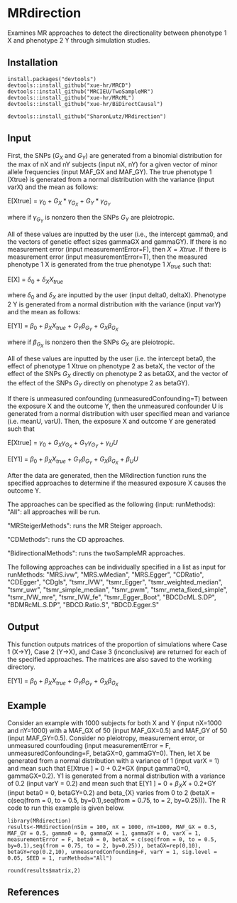 # MRdirection
Examines MR approaches to detect the directionality between phenotype 1 X and phenotype 2 Y through simulation studies.

## Installation
```
install.packages("devtools")
devtools::install_github("xue-hr/MRCD")
devtools::install_github("MRCIEU/TwoSampleMR")
devtools::install_github("xue-hr/MRcML")
devtools::install_github("xue-hr/BiDirectCausal")

devtools::install_github("SharonLutz/MRdirection")
```

## Input
First, the SNPs ($G_X$ and $G_Y$) are generated from a binomial distribution for the max of nX and nY subjects (input nX, nY) for a given vector of minor allele frequencies (input MAF_GX and MAF_GY).
The true phenotype 1 (Xtrue) is generated from a normal distribution with the variance (input varX) and the mean as follows:

E\[Xtrue\] = $\gamma_0$ + $G_X*\gamma_{G_X}$ + $G_Y*\gamma_{G_Y}$

where if $\gamma_{G_Y}$ is nonzero then the SNPs $G_Y$ are pleiotropic.

All of these values are inputted by the user (i.e., the intercept gamma0, and the vectors of genetic effect sizes gammaGX and gammaGY). If there is no measurement error (input measurementError=F), then $X=Xtrue$. If there is measurement error (input measurementError=T), then the measured phenotype 1 X is generated from the true phenotype 1 $X_{true}$ such that:

E\[X\] = $\delta_0$ + $\delta_{X}X_{true}$

where $\delta_0$ and $\delta_{X}$ are inputted by the user (input delta0, deltaX). Phenotype 2 Y is generated from a normal distribution with the variance (input varY) and the mean as follows:

E\[Y1\] = $\beta_0$ + $\beta_{X}X_{true}$ + $G_Y\beta_{G_Y}$ + $G_X\beta_{G_X}$

where if $\beta_{G_X}$ is nonzero then the SNPs $G_X$ are pleiotropic.

All of these values are inputted by the user (i.e. the intercept beta0, the effect of phenotype 1 Xtrue on phenotype 2 as betaX, the vector of the effect of the SNPs $G_X$ directly on phenotype 2 as betaGX, and the vector of the effect of the SNPs $G_Y$ directly on phenotype 2 as betaGY).

If there is unmeasured confounding (unmeasuredConfounding=T) between the exposure X and the outcome Y, then the unmeasured confounder U is generated from a normal distribution with user specified mean and variance (i.e. meanU, varU). Then, the exposure X and outcome Y are generated such that

E\[Xtrue\] = $\gamma_0$ + $G_X\gamma_{G_X}$ + $G_Y\gamma_{G_Y}$ + $\gamma_{U}U$

E\[Y1\] = $\beta_0$ + $\beta_{X}X_{true}$ + $G_Y\beta_{G_Y}$ + $G_X\beta_{G_X}$ + $\beta_{U}U$

After the data are generated, then the MRdirection function runs the specified approaches to determine if the measured exposure X causes the outcome Y. 

The approaches can be specified as the following (input: runMethods):
"All": all approaches will be run.

"MRSteigerMethods": runs the MR Steiger approach.

"CDMethods": runs the CD approaches.

"BidirectionalMethods": runs the twoSampleMR approaches.

The following approaches can be individually specified in a list as input for runMethods: "MRS.ivw", "MRS.wMedian", "MRS.Egger", "CDRatio", "CDEgger", "CDgls", "tsmr_IVW", "tsmr_Egger", "tsmr_weighted_median", "tsmr_uwr", "tsmr_simple_median", "tsmr_pwm", "tsmr_meta_fixed_simple", "tsmr_IVW_mre", "tsmr_IVW_fe", "tsmr_Egger_Boot", "BDCDcML.S.DP", "BDMRcML.S.DP", "BDCD.Ratio.S", "BDCD.Egger.S"


## Output
This function outputs matrices of the proportion of simulations where Case 1 (X->Y), Case 2 (Y->X), and Case 3 (inconclusive) are returned for each of the specified approaches. The matrices are also saved to the working directory.

E\[Y1\] = $\beta_0$ + $\beta_{X}X_{true}$ + $G_Y\beta_{G_Y}$ + $G_X\beta_{G_X}$

## Example
Consider an example with 1000 subjects for both X and Y (input nX=1000 and nY=1000) with a MAF_GX of 50 (input MAF_GX=0.5) and MAF_GY of 50 (input MAF_GY=0.5). Consider no pleiotropy, measurement error, or unmeasured counfouding (input measurementError = F, unmeasuredConfounding=F, betaGX=0, gammaGY=0). Then, let X be generated from a normal distribution with a variance of 1 (input varX = 1) and mean such that E\[Xtrue \] = 0 + 0.2\*GX (input gamma0=0, gammaGX=0.2). 
Y1 is generated from a normal distribution with a variance of 0.2 (input varY = 0.2) and mean such that E\[Y1 \] = 0 + $\beta_{X}X$ + 0.2\*GY (input beta0 = 0, betaGY=0.2) and beta_{X} varies from 0 to 2 (betaX = c(seq(from = 0, to = 0.5, by=0.1),seq(from = 0.75, to = 2, by=0.25))). The R code to run this example is given below.
```
library(MRdirection)
results<-MRdirection(nSim = 100, nX = 1000, nY=1000, MAF_GX = 0.5, MAF_GY = 0.5, gamma0 = 0, gammaGX = 1, gammaGY = 0, varX = 1, measurementError = F, beta0 = 0, betaX = c(seq(from = 0, to = 0.5, by=0.1),seq(from = 0.75, to = 2, by=0.25)), betaGX=rep(0,10), betaGY=rep(0.2,10), unmeasuredConfounding=F, varY = 1, sig.level = 0.05, SEED = 1, runMethods="All")
```

```
round(results$matrix,2)
```

## References
